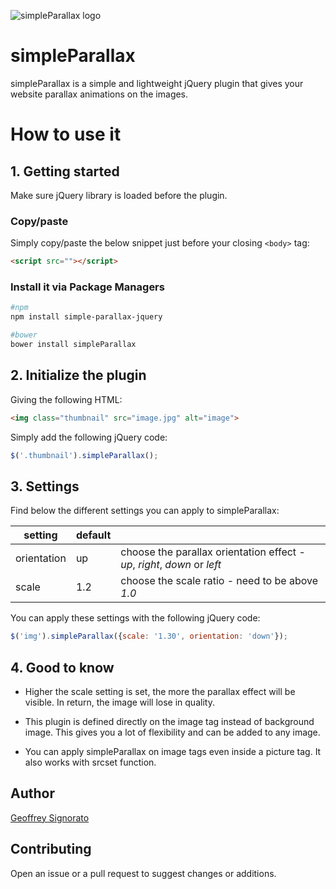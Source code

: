 ![simpleParallax logo](https://anakao-theme.com/simpleparallax/img/social/base-github.png)

# simpleParallax

simpleParallax is a simple and lightweight jQuery plugin that gives your website parallax animations on the images.

# How to use it

## 1. Getting started

Make sure jQuery library is loaded before the plugin.

### Copy/paste

Simply copy/paste the below snippet just before your closing `<body>` tag:

```html
<script src=""></script>
```

### Install it via Package Managers

```sh
#npm
npm install simple-parallax-jquery

#bower
bower install simpleParallax
```

## 2. Initialize the plugin

Giving the following HTML:

```html
<img class="thumbnail" src="image.jpg" alt="image">
```

Simply add the following jQuery code:

```javascript
$('.thumbnail').simpleParallax();
```

## 3. Settings

Find below the different settings you can apply to simpleParallax:

| setting     | default |   |
|-------------|---------|---|
| orientation | up      | choose the parallax orientation effect - *up*, *right*, *down* or *left* |
| scale       | 1.2     | choose the scale ratio - need to be above *1.0*  |

You can apply these settings with the following jQuery code:

```javascript
$('img').simpleParallax({scale: '1.30', orientation: 'down'});
```

## 4. Good to know

* Higher the scale setting is set, the more the parallax effect will be visible. In return, the image will lose in quality.

* This plugin is defined directly on the image tag instead of background image. This gives you a lot of flexibility and can be added to any image.

* You can apply simpleParallax on image tags even inside a picture tag. It also works with srcset function.

## Author

[Geoffrey Signorato](https://github.com/geosenna/)

## Contributing

Open an issue or a pull request to suggest changes or additions.


